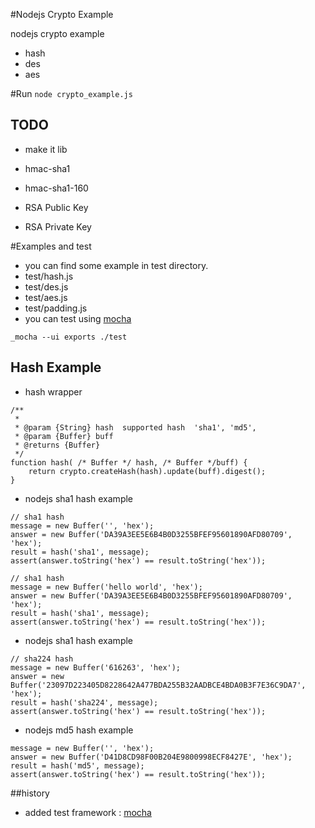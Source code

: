 #Nodejs Crypto Example

nodejs crypto example
- hash
- des
- aes


#Run
<code>node crypto_example.js</code>

## TODO
- make it lib

- hmac-sha1
- hmac-sha1-160

- RSA Public Key
- RSA Private Key

#Examples  and test
 - you can find some example in test directory.
  - test/hash.js
  - test/des.js
  - test/aes.js
  - test/padding.js
 - you can test using [mocha](http://visionmedia.github.io/mocha/)

```
_mocha --ui exports ./test
```




## Hash Example

- hash wrapper

```
/**
 *
 * @param {String} hash  supported hash  'sha1', 'md5', 
 * @param {Buffer} buff
 * @returns {Buffer}
 */
function hash( /* Buffer */ hash, /* Buffer */buff) {
	return crypto.createHash(hash).update(buff).digest();
}
```

- nodejs sha1 hash example

```
// sha1 hash
message = new Buffer('', 'hex');
answer = new Buffer('DA39A3EE5E6B4B0D3255BFEF95601890AFD80709', 'hex');
result = hash('sha1', message);
assert(answer.toString('hex') == result.toString('hex'));
```

```
// sha1 hash
message = new Buffer('hello world', 'hex');
answer = new Buffer('DA39A3EE5E6B4B0D3255BFEF95601890AFD80709', 'hex');
result = hash('sha1', message);
assert(answer.toString('hex') == result.toString('hex'));
```
 
- nodejs sha1 hash example

```
// sha224 hash
message = new Buffer('616263', 'hex');
answer = new Buffer('23097D223405D8228642A477BDA255B32AADBCE4BDA0B3F7E36C9DA7', 'hex');
result = hash('sha224', message);
assert(answer.toString('hex') == result.toString('hex'));
```


- nodejs md5 hash example
```
message = new Buffer('', 'hex');
answer = new Buffer('D41D8CD98F00B204E9800998ECF8427E', 'hex');
result = hash('md5', message);
assert(answer.toString('hex') == result.toString('hex'));
```


##history
- added test framework : [mocha](http://visionmedia.github.io/mocha/)

